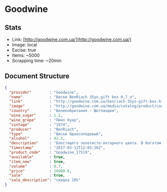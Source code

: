 # Goodwine

## Stats

- Link:  [http://goodwine.com.ua/](http://goodwine.com.ua/)
- Image: local
- Excise: true
- Items: ~5000
- Scrapping time: ~20min

## Document Structure

```json
{ 
  "provider"        : "Goodwine",
  "name"            : "Виски BenRiach 35yo,gift box 0,7 л",
  "link"            : "http://goodwine.com.ua/benriach-35yo-gift-box.html",
  "image"           : "http://goodwine.com.ua/media/catalog/product/cache/1/image/330x450/9df78eab33525d08d6e5fb8d27136e95/1/7/17519.jpg",
  "country"         : "Великобритания - Шотландия",
  "wine_sugar"      : 1.2,
  "wine_grape"      : "Пино Нуар",
  "vintage"         : "1974",
  "producer"        : "BenRiach",
  "type"            : "Виски Односолодовый",
  "alcohol"         : 42.5,
  "description"     : "Блестящего золотисто-янтарного цвета. В богатом аромате роскошные тропические фрукты, сладкий карамелизированный сироп",
  "timestamp"       : "2017-03-12T12:03:26Z",
  "product_code"    : "Goodwine_17519",
  "available"       : true,
  "item_new"        : true,
  "volume"          : 0.7,
  "price"           : 16900.0,
  "sale"            : true,
  "sale_description": "скидка 20%"
}
```

